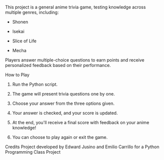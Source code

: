 This project is a general anime trivia game, testing knowledge across multiple genres, including:

- Shonen

- Isekai

- Slice of Life

- Mecha

Players answer multiple-choice questions to earn points and receive personalized feedback based on their performance.

How to Play
1. Run the Python script.

2. The game will present trivia questions one by one.

3. Choose your answer from the three options given.

4. Your answer is checked, and your score is updated.

5. At the end, you'll receive a final score with feedback on your anime knowledge!

6. You can choose to play again or exit the game.

Credits
Project developed by Edward Jusino and Emilio Carrillo for a Python Programming Class Project
